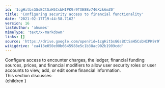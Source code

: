 ```yaml
---
id: '1cgHitbsGGsBCtSaH5CsbHIPK9r9TXE8Bv746Xzk6mZ0'
title: 'Configuring security access to financial functionality'
date: '2021-02-17T19:44:58.716Z'
version: 16
lastAuthor: 'ahumes'
mimeType: 'text/x-markdown'
links: []
source: 'https://drive.google.com/open?id=1cgHitbsGGsBCtSaH5CsbHIPK9r9TXE8Bv746Xzk6mZ0'
wikigdrive: 'ea413e050e00b6645988e5c1b38ac902b1909cdd'
---
```

Configure access to encounter charges, the ledger, financial funding sources, prices, and financial modifiers to allow user security roles or user accounts to view, add, or edit some financial information.  
This section discusses:  
{children }
